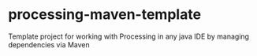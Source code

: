 # processing-maven-template
Template project for working with Processing in any java IDE by managing dependencies via Maven
